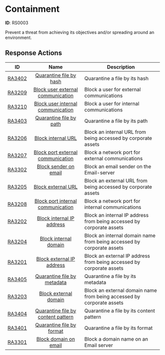 # Containment 

**ID**: RS0003

Prevent a threat from achieving its objectives and/or spreading around an environment.
## Response Actions

| ID    | Name     | Description |
|:-----:|:--------:|-------------|
| [RA3402](../Response_Actions/RA_3402_quarantine_file_by_hash.md) | [ Quarantine file by hash](../Response_Actions/RA_3402_quarantine_file_by_hash.md) | Quarantine a file by its hash |
| [RA3209](../Response_Actions/RA_3209_block_user_external_communication.md) | [ Block user external communication](../Response_Actions/RA_3209_block_user_external_communication.md) | Block a user for external communications |
| [RA3210](../Response_Actions/RA_3210_block_user_internal_communication.md) | [ Block user internal communication](../Response_Actions/RA_3210_block_user_internal_communication.md) | Block a user for internal communications |
| [RA3403](../Response_Actions/RA_3403_quarantine_file_by_path.md) | [ Quarantine file by path](../Response_Actions/RA_3403_quarantine_file_by_path.md) | Quarantine a file by its path |
| [RA3206](../Response_Actions/RA_3206_block_internal_url.md) | [ Block internal URL](../Response_Actions/RA_3206_block_internal_url.md) | Block an internal URL from being accessed by corporate assets |
| [RA3207](../Response_Actions/RA_3207_block_port_external_communication.md) | [ Block port external communication](../Response_Actions/RA_3207_block_port_external_communication.md) | Block a network port for external communications |
| [RA3302](../Response_Actions/RA_3302_block_sender_on_email.md) | [ Block sender on email](../Response_Actions/RA_3302_block_sender_on_email.md) | Block an email sender on the Email-server |
| [RA3205](../Response_Actions/RA_3205_block_external_url.md) | [ Block external URL](../Response_Actions/RA_3205_block_external_url.md) | Block an external URL from being accessed by corporate assets |
| [RA3208](../Response_Actions/RA_3208_block_port_internal_communication.md) | [ Block port internal communication](../Response_Actions/RA_3208_block_port_internal_communication.md) | Block a network port for internal communications |
| [RA3202](../Response_Actions/RA_3202_block_internal_ip_address.md) | [ Block internal IP address](../Response_Actions/RA_3202_block_internal_ip_address.md) | Block an internal IP address from being accessed by corporate assets |
| [RA3204](../Response_Actions/RA_3204_block_internal_domain.md) | [ Block internal domain](../Response_Actions/RA_3204_block_internal_domain.md) | Block an internal domain name from being accessed by corporate assets |
| [RA3201](../Response_Actions/RA_3201_block_external_ip_address.md) | [ Block external IP address](../Response_Actions/RA_3201_block_external_ip_address.md) | Block an external IP address from being accessed by corporate assets |
| [RA3405](../Response_Actions/RA_3405_quarantine_file_by_metadata.md) | [ Quarantine file by metadata](../Response_Actions/RA_3405_quarantine_file_by_metadata.md) | Quarantine a file by its metadata |
| [RA3203](../Response_Actions/RA_3203_block_external_domain.md) | [ Block external domain](../Response_Actions/RA_3203_block_external_domain.md) | Block an external domain name from being accessed by corporate assets |
| [RA3404](../Response_Actions/RA_3404_quarantine_file_by_content_pattern.md) | [ Quarantine file by content pattern](../Response_Actions/RA_3404_quarantine_file_by_content_pattern.md) | Quarantine a file by its content pattern |
| [RA3401](../Response_Actions/RA_3401_quarantine_file_by_format.md) | [ Quarantine file by format](../Response_Actions/RA_3401_quarantine_file_by_format.md) | Quarantine a file by its format |
| [RA3301](../Response_Actions/RA_3301_block_domain_on_email.md) | [ Block domain on email](../Response_Actions/RA_3301_block_domain_on_email.md) | Block a domain name on an Email server |